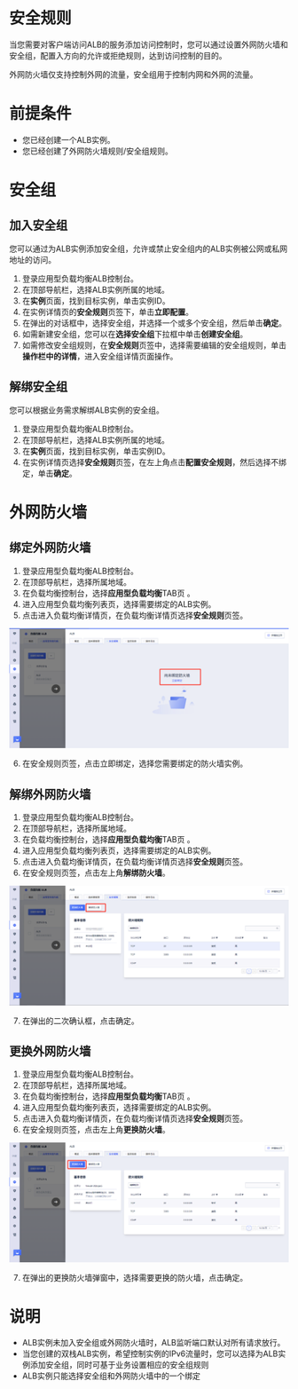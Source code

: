 # 安全规则

当您需要对客户端访问ALB的服务添加访问控制时，您可以通过设置外网防火墙和安全组，配置入方向的允许或拒绝规则，达到访问控制的目的。

外网防火墙仅支持控制外网的流量，安全组用于控制内网和外网的流量。

# 前提条件

- 您已经创建一个ALB实例。
- 您已经创建了外网防火墙规则/安全组规则。

# 安全组

## 加入安全组

您可以通过为ALB实例添加安全组，允许或禁止安全组内的ALB实例被公网或私网地址的访问。

1. 登录应用型负载均衡ALB控制台。
2. 在顶部导航栏，选择ALB实例所属的地域。
3. 在**实例**页面，找到目标实例，单击实例ID。
4. 在实例详情页的**安全规则**页签下，单击**立即配置**。
5. 在弹出的对话框中，选择安全组，并选择一个或多个安全组，然后单击**确定**。
6. 如需新建安全组，您可以在**选择安全组**下拉框中单击**创建安全组**。
7. 如需修改安全组规则，在**安全规则**页签中，选择需要编辑的安全组规则，单击**操作栏中的详情**，进入安全组详情页面操作。

## 解绑安全组

您可以根据业务需求解绑ALB实例的安全组。

1. 登录应用型负载均衡ALB控制台。
2. 在顶部导航栏，选择ALB实例所属的地域。
3. 在**实例**页面，找到目标实例，单击实例ID。
4. 在实例详情页选择**安全规则**页签，在左上角点击**配置安全规则**，然后选择不绑定，单击**确定**。

# 外网防火墙

## 绑定外网防火墙

1. 登录应用型负载均衡ALB控制台。
2. 在顶部导航栏，选择所属地域。
3. 在负载均衡控制台，选择**应用型负载均衡**TAB页 。
4. 进入应用型负载均衡列表页，选择需要绑定的ALB实例。
5. 点击进入负载均衡详情页，在负载均衡详情页选择**安全规则**页签。

![1713869802400](/images/1713869802400.png)

6. 在安全规则页签，点击立即绑定，选择您需要绑定的防火墙实例。

## 解绑外网防火墙

1. 登录应用型负载均衡ALB控制台。
2. 在顶部导航栏，选择所属地域。
3. 在负载均衡控制台，选择**应用型负载均衡**TAB页 。
4. 进入应用型负载均衡列表页，选择需要绑定的ALB实例。
5. 点击进入负载均衡详情页，在负载均衡详情页选择**安全规则**页签。
6. 在安全规则页签，点击左上角**解绑防火墙**。

![1713869844940](/images/1713869844940.png)

7. 在弹出的二次确认框，点击确定。

## 更换外网防火墙

1. 登录应用型负载均衡ALB控制台。
2. 在顶部导航栏，选择所属地域。
3. 在负载均衡控制台，选择**应用型负载均衡**TAB页 。
4. 进入应用型负载均衡列表页，选择需要绑定的ALB实例。
5. 点击进入负载均衡详情页，在负载均衡详情页选择**安全规则**页签。
6. 在安全规则页签，点击左上角**更换防火墙**。

![1713869870715](/images/1713869870715.png)

7. 在弹出的更换防火墙弹窗中，选择需要更换的防火墙，点击确定。

# 说明

- ALB实例未加入安全组或外网防火墙时，ALB监听端口默认对所有请求放行。
- 当您创建的双栈ALB实例，希望控制实例的IPv6流量时，您可以选择为ALB实例添加安全组，同时可基于业务设置相应的安全组规则
- ALB实例只能选择安全组和外网防火墙中的一个绑定